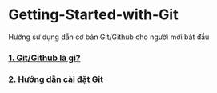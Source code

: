 # Getting-Started-with-Git
Hướng sử dụng dẫn cơ bản Git/Github cho người mới bắt đầu
### [1. Git/Github là gì?](https://github.com/unity-learn/Getting-Started-with-Git/wiki/Git-Github-l%C3%A0-g%C3%AC%3F)
### [2. Hướng dẫn cài đặt Git](https://github.com/unity-learn/Getting-Started-with-Git/wiki/H%C6%B0%E1%BB%9Bng-d%E1%BA%ABn-c%C3%A0i-%C4%91%E1%BA%B7t-Git)
